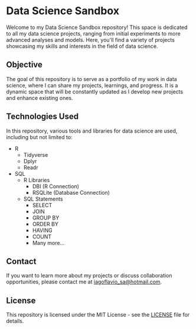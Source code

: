 # Data Science Sandbox

Welcome to my Data Science Sandbox repository! This space is dedicated to all my data science projects, ranging from initial experiments to more advanced analyses and models. Here, you'll find a variety of projects showcasing my skills and interests in the field of data science.

## Objective

The goal of this repository is to serve as a portfolio of my work in data science, where I can share my projects, learnings, and progress. It is a dynamic space that will be constantly updated as I develop new projects and enhance existing ones.

## Technologies Used

In this repository, various tools and libraries for data science are used, including but not limited to:

- R
  - Tidyverse
  - Dplyr
  - Readr
- SQL
  - R Libraries
    - DBI (R Connection)
    - RSQLite (Database Connection)
  - SQL Statements
    - SELECT
    - JOIN
    - GROUP BY
    - ORDER BY
    - HAVING
    - COUNT
    - Many more...

## Contact

If you want to learn more about my projects or discuss collaboration opportunities, please contact me at [iagoflavio_sa@hotmail.com](mailto:iagoflavio_sa@hotmail.com).

## License

This repository is licensed under the MIT License - see the [LICENSE](LICENSE) file for details.


